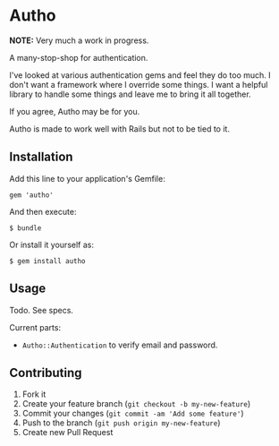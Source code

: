 # Autho

**NOTE:** Very much a work in progress.

A many-stop-shop for authentication.

I've looked at various authentication gems and feel they do too much. I don't want a framework where I override some things. I want a helpful library to handle some things and leave me to bring it all together.

If you agree, Autho may be for you.

Autho is made to work well with Rails but not to be tied to it.

## Installation

Add this line to your application's Gemfile:

    gem 'autho'

And then execute:

    $ bundle

Or install it yourself as:

    $ gem install autho

## Usage

Todo. See specs.

Current parts:

  * `Autho::Authentication` to verify email and password.

## Contributing

1. Fork it
2. Create your feature branch (`git checkout -b my-new-feature`)
3. Commit your changes (`git commit -am 'Add some feature'`)
4. Push to the branch (`git push origin my-new-feature`)
5. Create new Pull Request
